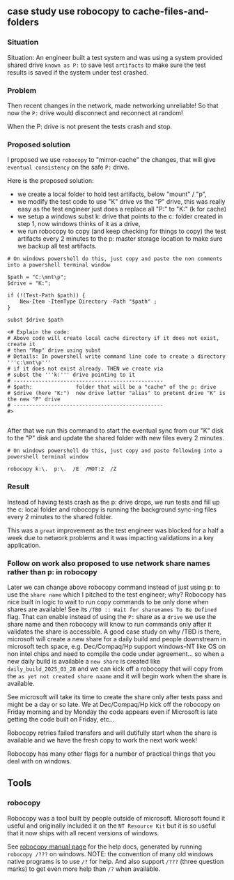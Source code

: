 ## case study use robocopy to cache-files-and-folders

### Situation

Situation: An engineer built a test system and was using a system provided
shared drive `known as P:` to save test `artifacts` to make sure the test
results is saved if the system under test crashed.

### Problem

Then recent changes in the network, made networking unreliable!  So that
now the `P:` drive would disconnect and reconnect at random!

When the P: drive is not present the tests crash and stop.

### Proposed solution

I proposed we use `robocopy` to "mirror-cache" the changes, that will
give `eventual consistency` on the safe `P:` drive.

Here is the proposed solution:
- we create a local folder to hold test artifacts, below "mount" / "p",
- we modify the test code to use "K" drive vs the "P" drive, this was really easy as the test engineer just does a replace all "P:" to "K:" (k for cache)
- we setup a windows subst k: drive that points to the c: folder created in step 1, now windows thinks of it as a drive,
- we run robocopy to copy (and keep checking for things to copy) the test artifacts every 2 minutes to the p: master storage location to make sure we backup all test artifacts.


```
# On windows powershell do this, just copy and paste the non comments into a powershell terminal window

$path = "C:\mnt\p";
$drive = "K:";

if (!(Test-Path $path)) {
    New-Item -ItemType Directory -Path "$path" ;
}

subst $drive $path

<# Explain the code:
# Above code will create local cache directory if it does not exist, create it
# then "Map" drive using subst
# Details: In powershell write command line code to create a directory '''c:\mnt\p'''
# if it does not exist already. THEN we create via 
# subst the '''k:''' drive pointing to it
# ------------------------------------------------
# $path:              folder that will be a "cache" of the p: drive
# $drive (here "K:")  new drive letter "alias" to pretent drive "K" is the new "P" drive
# ------------------------------------------------
#>


```

After that we run this command to start the eventual sync from our "K" disk to the "P" disk
and update the shared folder with new files every 2 minutes.

```
# On windows powershell do this, just copy and paste following into a powershell terminal window

robocopy k:\.  p:\.  /E  /MOT:2  /Z

```



### Result
Instead of having tests crash as the p: drive drops, we run tests and fill up the c: local folder
and robocopy is running the background sync-ing files every 2 minutes to the shared folder.

This was a `great` improvement as the test engineer was blocked for a half a week due to network
problems and it was impacting validations in a key application.

### Follow on work also proposed to use network share names rather than p: in robocopy

Later we can change above robocopy command instead of just using p: to use the `share name` which I pitched
to the test engineer; why? Robocopy has nice built in logic to wait to run copy commands to be 
only done when shares are available!
See its `/TBD :: Wait for sharenames To Be Defined` flag.  That can enable instead of using the `P:`
share as a `drive` we use the share name and then robocopy will know to run commands only after
it validates the share is accessible.
A good case study on why /TBD is there, microsoft will create a new share for a daily build
and people downstream in microsoft tech space, e.g. Dec/Compaq/Hp support windows-NT like OS on
non intel chips and need to compile the code under agreement... so when a new daily build is available
a `new share` is created like `daily_build_2025_03_28` and we can kick off a robocopy that will
copy from the `as yet not created share naame` and it will begin work when the share is available.

See microsoft will take its time to create the share only after tests pass and might be a day or so
late.
We at Dec/Compaq/Hp kick off the robocopy on Friday morning and by Monday the code appears even
if Microsoft is late getting the code built on Friday, etc... 

Robocopy retries failed transfers and will dutifully start when the share is available and we have
the fresh copy to work the next work week!

Robocopy has many other flags for a number of practical things that you deal with on windows.


## Tools
### robocopy

Robocopy was a tool built by people outside of microsoft.  Microsoft found
it useful and originally included it on the `NT Resource Kit` but it is
so useful that it now ships with all recent versions of windows.

See [robocopy manual page](./robocopy_man_page.txt) for the help docs, generated by running
`robocopy /???` on windows.  NOTE: the convention of many old windows
native programs is to use `/?` for help.  And also support `/???` (three
question marks) to get even more help than `/?` when available.

